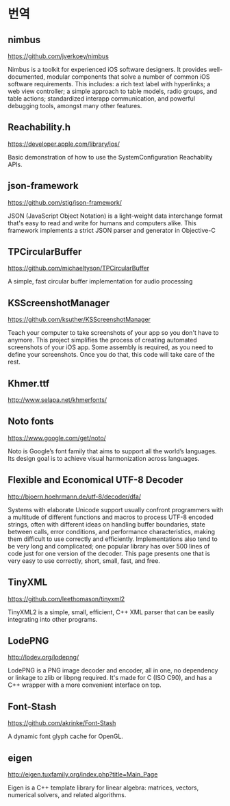# 번역


## nimbus

https://github.com/jverkoey/nimbus

Nimbus is a toolkit for experienced iOS software designers. It provides well-documented, modular components that solve a number of common iOS software requirements. This includes: a rich text label with hyperlinks; a web view controller; a simple approach to table models, radio groups, and table actions; standardized interapp communication, and powerful debugging tools, amongst many other features.


## Reachability.h

https://developer.apple.com/library/ios/

Basic demonstration of how to use the SystemConfiguration Reachablity APIs.


## json-framework

https://github.com/stig/json-framework/

JSON (JavaScript Object Notation) is a light-weight data interchange format that's easy to read and write for humans and computers alike. This framework implements a strict JSON parser and generator in Objective-C


## TPCircularBuffer

https://github.com/michaeltyson/TPCircularBuffer

A simple, fast circular buffer implementation for audio processing


## KSScreenshotManager

https://github.com/ksuther/KSScreenshotManager

Teach your computer to take screenshots of your app so you don't have to anymore. This project simplifies the process of creating automated screenshots of your iOS app. Some assembly is required, as you need to define your screenshots. Once you do that, this code will take care of the rest.


## Khmer.ttf

http://www.selapa.net/khmerfonts/


## Noto fonts

https://www.google.com/get/noto/

Noto is Google’s font family that aims to support all the world’s languages. Its design goal is to achieve visual harmonization across languages.


## Flexible and Economical UTF-8 Decoder

http://bjoern.hoehrmann.de/utf-8/decoder/dfa/

Systems with elaborate Unicode support usually confront programmers with a multitude of different functions and macros to process UTF-8 encoded strings, often with different ideas on handling buffer boundaries, state between calls, error conditions, and performance characteristics, making them difficult to use correctly and efficiently. Implementations also tend to be very long and complicated; one popular library has over 500 lines of code just for one version of the decoder. This page presents one that is very easy to use correctly, short, small, fast, and free.


## TinyXML

https://github.com/leethomason/tinyxml2

TinyXML2 is a simple, small, efficient, C++ XML parser that can be easily integrating into other programs.


## LodePNG

http://lodev.org/lodepng/

LodePNG is a PNG image decoder and encoder, all in one, no dependency or linkage to zlib or libpng required.
It's made for C (ISO C90), and has a C++ wrapper with a more convenient interface on top.


## Font-Stash

https://github.com/akrinke/Font-Stash

A dynamic font glyph cache for OpenGL.


## eigen

http://eigen.tuxfamily.org/index.php?title=Main_Page

Eigen is a C++ template library for linear algebra: matrices, vectors, numerical solvers, and related algorithms.